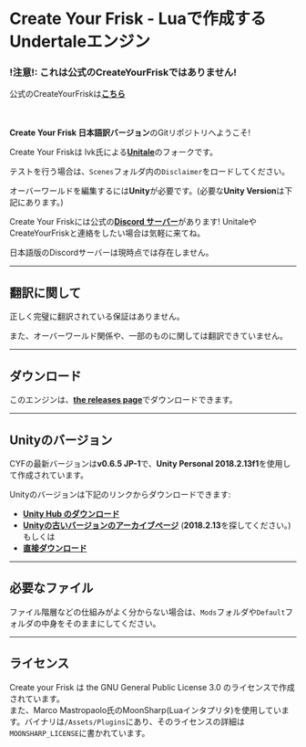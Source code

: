 # Create Your Frisk - Luaで作成するUndertaleエンジン

### !注意!: これは公式のCreateYourFriskではありません!

公式のCreateYourFriskは[**こちら**](https://github.com/RhenaudTheLukark/CreateYourFrisk)

<br></br>
**Create Your Frisk 日本語訳バージョン**のGitリポジトリへようこそ!

Create Your Friskは lvk氏による[**Unitale**](https://github.com/lvk/Unitale/)のフォークです。

テストを行う場合は、`Scenes`フォルダ内の`Disclaimer`をロードしてください。

オーバーワールドを編集するには**Unity**が必要です。(必要な**Unity Version**は下記にあります。)

Create Your Friskには公式の[**Discord サーバー**](https://discord.gg/GFJ5277)があります! UnitaleやCreateYourFriskと連絡をしたい場合は気軽に来てね。

日本語版のDiscordサーバーは現時点では存在しません。

***

## 翻訳に関して

正しく完璧に翻訳されている保証はありません。

また、オーバーワールド関係や、一部のものに関しては翻訳できていません。

***

## ダウンロード

このエンジンは、[**the releases page**](https://github.com/Fennene/CreateYourFrisk-JP/releases)でダウンロードできます。

***

## Unityのバージョン

CYFの最新バージョンは**v0.6.5 JP-1**で、**Unity Personal 2018.2.13f1**を使用して作成されています。

Unityのバージョンは下記のリンクからダウンロードできます:

* [**Unity Hub のダウンロード**](https://unity3d.com/get-unity/download)  
* [**Unityの古いバージョンのアーカイブページ**](https://unity3d.com/get-unity/download/archive) (**2018.2.13**を探してください。) もしくは
* [**直接ダウンロード**](https://netstorage.unity3d.com/unity/83fbdcd35118/UnityDownloadAssistant-2018.2.13f1.exe)

***

## 必要なファイル

ファイル階層などの仕組みがよく分からない場合は、`Mods`フォルダや`Default`フォルダの中身をそのままにしてください。 

***

## ライセンス

Create your Frisk は the GNU General Public License 3.0 のライセンスで作成されています。  
また、Marco Mastropaolo氏のMoonSharp(Luaインタプリタ)を使用しています。バイナリは`/Assets/Plugins`にあり、そのライセンスの詳細は`MOONSHARP_LICENSE`に書かれています。
